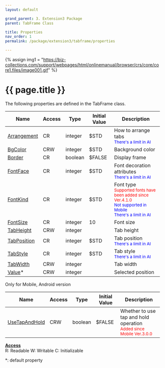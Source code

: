 ```yaml
---
layout: default

grand_parent: 3. Extension3 Package
parent: TabFrame Class

title: Properties
nav_order: 1
permalink: /package/extension3/tabframe/properties

---
```

{% assign img1 = "https://biz-collections.com/support/webpages/html/onlinemanual/browser/crs/core/core1.files/image001.gif" %}


# {{ page.title }}

The following properties are defined in the TabFrame class.

|Name       | Access | Type   | Initial Value | Description |
|----------	|--------|--------|---------------|-------------|
|[Arrangement](/package/extension3/tabframe/properties/arrangement) | CR | integer | $STD | How to arrange tabs<br><small><span style="color:blue">There's a limit in AI</span></small> |
|[BgColor](/package/extension3/tabframe/properties/bgcolor) | CRW | integer | $STD |Background color |
|[Border](/package/extension3/tabframe/properties/border) | CR | boolean | $FALSE | Display frame|
|[FontFace](/package/extension3/tabframe/properties/fontface) | CR | integer | $STD |Font decoration attributes<br><small><span style="color:blue">There's a limit in AI</span></small> |
|[FontKind](/package/extension3/tabframe/properties/fontkind) | CR | integer | $STD | Font type<br><small><span style="color:red">Supported fonts have been added since Ver.4.1.0</span></small><br><small><span style="color:blue">Not supported in Mobile</span></small><br><small><span style="color:blue">There's a limit in AI</span></small>|
|[FontSize](/package/extension3/tabframe/properties/fontsize) | CR | integer | 10 | Font size|
|[TabHeight](/package/extension3/tabframe/properties/tabheight) | CRW | integer |  |Tab height |
|[TabPosition](/package/extension3/tabframe/properties/tabposition) | CR | integer | $STD |Tab position<br><small><span style="color:blue">There's a limit in AI</span></small> |
|[TabStyle](/package/extension3/tabframe/properties/tabstyle) | CR | integer | $STD | Tab style <br><small><span style="color:blue">There's a limit in AI</span></small>|
|[TabWidth](/package/extension3/tabframe/properties/tabwidth) | CRW | integer |  | Tab width|
|[Value](/package/extension3/tabframe/properties/value)* | CRW | integer |  |Selected position |

Only for Mobile, Android version

|Name       | Access | Type   | Initial Value | Description |
|----------	|--------|--------|---------------|-------------|
|[UseTapAndHold](/package/extension3/tabframe/properties/usetapandhold) | CRW | boolean | $FALSE | Whether to use tap and hold operation<br><small><span style="color:red">Added since Mobile Ver.3.0.0</span></small>|

<u><b>Access</b></u><br>
R: Readable
W: Writable
C: Initializable

*: default property
